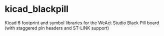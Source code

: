 # kicad_blackpill
Kicad 6 footprint and symbol libraries for the WeAct Studio Black Pill board (with staggered pin headers and ST-LINK support)
